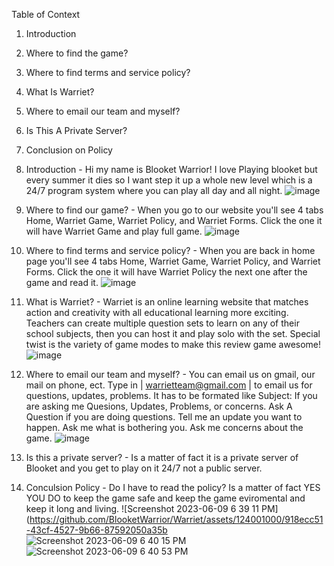 Table of Context
1) Introduction
2) Where to find the game?
3) Where to find terms and service policy?
4) What Is Warriet?
5) Where to email our team and myself?
6) Is This A Private Server?
7) Conclusion on Policy


1) Introduction - Hi my name is Blooket Warrior! I love Playing blooket but every summer it dies so I want step it up a whole new level which is a 24/7 program system where you can play all day and all night. 
![image](https://github.com/BlooketWarrior/Warriet/assets/124001000/a7c74282-a9f7-4d87-b501-6b946a8d9bb0)

2) Where to find our game? -  When you go to our website you'll see 4 tabs Home, Warriet Game, Warriet Policy, and Warriet Forms. Click the one it will have Warriet Game and play full game.
![image](https://github.com/BlooketWarrior/Warriet/assets/124001000/8e2151e0-5738-44fc-9ae0-6d85f0d93068)

3) Where to find terms and service policy? - When you are back in home page you'll see 4 tabs Home, Warriet Game, Warriet Policy, and Warriet Forms. Click the one it will have Warriet Policy the next one after the game and read it.
![image](https://github.com/BlooketWarrior/Warriet/assets/124001000/51d40c2b-2dc2-4b7f-8761-9e094d736594)

4) What is Warriet? - Warriet is an online learning website that matches action and creativity with all educational learning more exciting. Teachers can create multiple question sets to learn on any of their school subjects, then you can host it and play solo with the set. Special twist is the variety of game modes to make this review game awesome! 
![image](https://github.com/BlooketWarrior/Warriet/assets/124001000/17f7e2fe-27c7-4325-9027-bc8a8d84ea82)

5) Where to email our team and myself? - You can email us on gmail, our mail on phone, ect. Type in | warrietteam@gmail.com | to email us for questions, updates, problems. It has to be formated like Subject: If you are asking me Quesions, Updates, Problems, or concerns. Ask A Question if you are doing questions. Tell me an update you want to happen. Ask me what is bothering you. Ask me concerns about the game.
![image](https://github.com/BlooketWarrior/Warriet/assets/124001000/789048eb-f92e-44a9-a278-3e4da8a76e56)


6) Is this a private server? - Is a matter of fact it is a private server of Blooket and you get to play on it 24/7 not a public server.

7) Conculsion Policy - Do I have to read the policy? Is a matter of fact YES YOU DO to keep the game safe and keep the game eviromental and keep it long and living.
![Screenshot 2023-06-09 6 39 11 PM](https://github.com/BlooketWarrior/Warriet/assets/124001000/918ecc51-43cf-4527-9b66-87592050a35b
![Screenshot 2023-06-09 6 40 15 PM](https://github.com/BlooketWarrior/Warriet/assets/124001000/7a9f2b3a-dc0e-419b-b599-f0c180ea6c26)
![Screenshot 2023-06-09 6 40 53 PM](https://github.com/BlooketWarrior/Warriet/assets/124001000/0d2e8920-b78e-44a4-80eb-10cd1e312d27)
